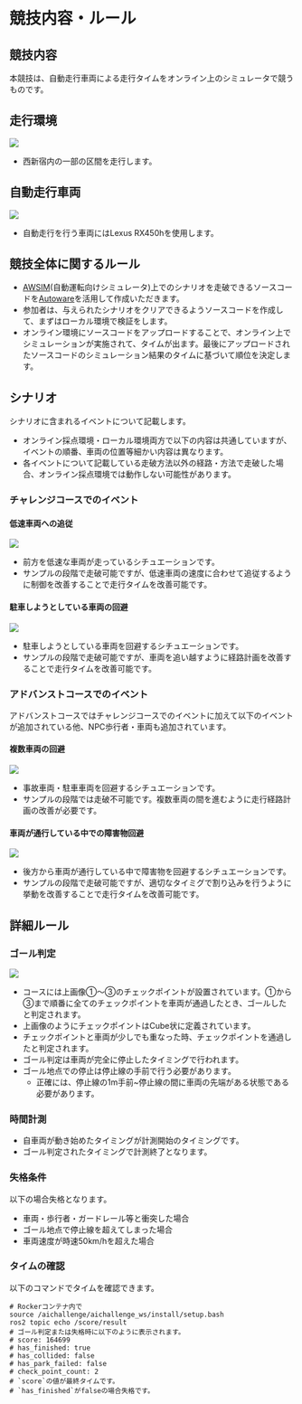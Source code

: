 # 競技内容・ルール

## 競技内容
本競技は、自動走行車両による走行タイムをオンライン上のシミュレータで競うものです。

## 走行環境
![](https://user-images.githubusercontent.com/10482465/204548584-a893236a-913b-467b-ae8e-3bb712e3f122.png)
- 西新宿内の一部の区間を走行します。

## 自動走行車両
![](https://user-images.githubusercontent.com/10482465/204553983-bc6ae7b2-c66d-4a11-80eb-123a5c3830c3.png)
- 自動走行を行う車両にはLexus RX450hを使用します。

## 競技全体に関するルール
- [AWSIM](https://github.com/tier4/AWSIM)(自動運転向けシミュレータ)上でのシナリオを走破できるソースコードを[Autoware](https://github.com/autowarefoundation/autoware/tree/awsim-stable)を活用して作成いただきます。
- 参加者は、与えられたシナリオをクリアできるようソースコードを作成して、まずはローカル環境で検証をします。
- オンライン環境にソースコードをアップロードすることで、オンライン上でシミュレーションが実施されて、タイムが出ます。最後にアップロードされたソースコードのシミュレーション結果のタイムに基づいて順位を決定します。

## シナリオ
シナリオに含まれるイベントについて記載します。

- オンライン採点環境・ローカル環境両方で以下の内容は共通していますが、イベントの順番、車両の位置等細かい内容は異なります。
- 各イベントについて記載している走破方法以外の経路・方法で走破した場合、オンライン採点環境では動作しない可能性があります。

### チャレンジコースでのイベント
#### 低速車両への追従
![](https://user-images.githubusercontent.com/10482465/204734102-696f8f1e-b0dd-48ce-b602-17b1992bfaa7.png)
- 前方を低速な車両が走っているシチュエーションです。
- サンプルの段階で走破可能ですが、低速車両の速度に合わせて追従するように制御を改善することで走行タイムを改善可能です。

#### 駐車しようとしている車両の回避
![](https://user-images.githubusercontent.com/10482465/204734114-54d9bf42-759c-48a7-a107-71150d2d2cea.png)
- 駐車しようとしている車両を回避するシチュエーションです。
- サンプルの段階で走破可能ですが、車両を追い越すように経路計画を改善することで走行タイムを改善可能です。

### アドバンストコースでのイベント
アドバンストコースではチャレンジコースでのイベントに加えて以下のイベントが追加されている他、NPC歩行者・車両も追加されています。

#### 複数車両の回避
![](https://user-images.githubusercontent.com/10482465/204734079-d68e502f-7b9e-4890-bc12-614e19ad4708.png)
- 事故車両・駐車車両を回避するシチュエーションです。
- サンプルの段階では走破不可能です。複数車両の間を進むように走行経路計画の改善が必要です。

#### 車両が通行している中での障害物回避
![](https://user-images.githubusercontent.com/10482465/204734117-7dd16c72-5521-4cdb-a4d3-54b8090d5a78.png)
- 後方から車両が通行している中で障害物を回避するシチュエーションです。
- サンプルの段階で走破可能ですが、適切なタイミグで割り込みを行うように挙動を改善することで走行タイムを改善可能です。

## 詳細ルール
### ゴール判定
![](https://user-images.githubusercontent.com/10482465/204742349-6fa49680-f9fe-4589-9030-4bbd4a6d9cd3.png)
- コースには上画像①～③のチェックポイントが設置されています。①から③まで順番に全てのチェックポイントを車両が通過したとき、ゴールしたと判定されます。
- 上画像のようにチェックポイントはCube状に定義されています。
- チェックポイントと車両が少しでも重なった時、チェックポイントを通過したと判定されます。
- ゴール判定は車両が完全に停止したタイミングで行われます。
- ゴール地点での停止は停止線の手前で行う必要があります。
  - 正確には、停止線の1m手前~停止線の間に車両の先端がある状態である必要があります。

### 時間計測
- 自車両が動き始めたタイミングが計測開始のタイミングです。
- ゴール判定されたタイミングで計測終了となります。

### 失格条件
以下の場合失格となります。

- 車両・歩行者・ガードレール等と衝突した場合
- ゴール地点で停止線を超えてしまった場合
- 車両速度が時速50km/hを超えた場合

### タイムの確認
以下のコマンドでタイムを確認できます。
```
# Rockerコンテナ内で
source /aichallenge/aichallenge_ws/install/setup.bash
ros2 topic echo /score/result
# ゴール判定または失格時に以下のように表示されます。
# score: 164699
# has_finished: true
# has_collided: false
# has_park_failed: false
# check_point_count: 2
# `score`の値が最終タイムです。
# `has_finished`がfalseの場合失格です。
```
